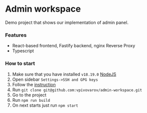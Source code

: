# Admin workspace

Demo project that shows our implementation of admin panel.

### Features

- React-based frontend, Fastify backend, nginx Reverse Proxy
- Typescript

### How to start

1. Make sure that you have installed `v18.19.0` [NodeJS](https://nodejs.org/download/release/v18.19.0/)
2. Open sidebar `Settings->SSH and GPG keys`
3. Follow the [instruction](https://docs.github.com/authentication/connecting-to-github-with-ssh)
4. Run `git clone git@github.com:vpivovarov/admin-workspace.git`
5. Go to the project
6. Run `npm run build`
7. On next starts just run `npm start`